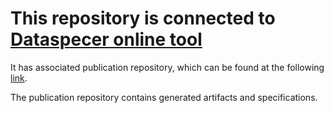 # This repository is connected to [Dataspecer online tool](http://localhost:5174)

It has associated publication repository, which can be found at the following [link](https://github.com/RadStr-bot/9b7cb28b-97d6-4d0e-b1e9-ea54fefd71a5-publication-repo).

The publication repository contains generated artifacts and specifications.